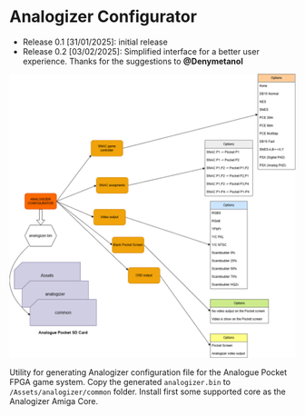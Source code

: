 Analogizer Configurator
=======================
* Release 0.1 [31/01/2025]: initial release
* Release 0.2 [03/02/2025]: Simplified interface for a better user experience. Thanks for the suggestions to **@Denymetanol**

![diagram](img/AnalogizerConfigurator.png)

Utility for generating Analogizer configuration file for the Analogue Pocket FPGA game system.
Copy the generated `analogizer.bin` to `/Assets/analogizer/common` folder.
Install first some supported core as the Analogizer Amiga Core.
